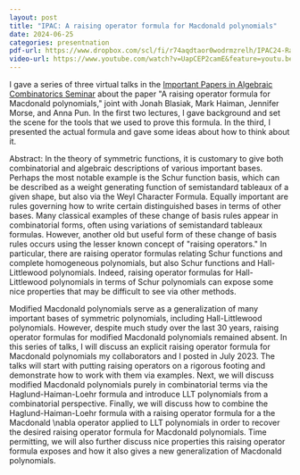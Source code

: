```yaml
---
layout: post
title: "IPAC: A raising operator formula for Macdonald polynomials"
date: 2024-06-25
categories: presentnation
pdf-url: https://www.dropbox.com/scl/fi/r74aqdtaor0wodrmzrelh/IPAC24-Raising-operator-formula-for-Macdonald-polynomials-notes.pdf?rlkey=6moxjtkff0m8up8z3pg8xe2k0&dl=0
video-url: https://www.youtube.com/watch?v=UapCEP2camE&feature=youtu.be
---
```

I gave a series of three virtual talks in the [Important Papers in Algebraic Combinatorics Seminar](https://www2.math.upenn.edu/~jhaglund/IPAC/index.html) about the paper "A raising operator formula for Macdonald polynomials," joint with Jonah Blasiak, Mark Haiman, Jennifer Morse, and Anna Pun. In the first two lectures, I gave background and set the scene for the tools that we used to prove this formula. In the third, I presented the actual formula and gave some ideas about how to think about it.

Abstract: In the theory of symmetric functions, it is customary to give
both combinatorial and algebraic descriptions of various important
bases. Perhaps the most notable example is the Schur function basis,
which can be described as a weight generating function of semistandard
tableaux of a given shape, but also via the Weyl Character Formula.
Equally important are rules governing how to write certain distinguished
bases in terms of other bases. Many classical examples of these change
of basis rules appear in combinatorial forms, often using variations of
semistandard tableaux formulas. However, another old but useful form of
these change of basis rules occurs using the lesser known concept of
"raising operators." In particular, there are raising operator formulas
relating Schur functions and complete homogeneous polynomials, but also
Schur functions and Hall-Littlewood polynomials. Indeed, raising
operator formulas for Hall-Littlewood polynomials in terms of Schur
polynomials can expose some nice properties that may be difficult to see
via other methods.

Modified Macdonald polynomials serve as a generalization of many
important bases of symmetric polynomials, including Hall-Littlewood
polynomials. However, despite much study over the last 30 years, raising
operator formulas for modified Macdonald polynomials remained absent. In
this series of talks, I will discuss an explicit raising operator
formula for Macdonald polynomials my collaborators and I posted in July
2023. The talks will start with putting raising operators on a rigorous
footing and demonstrate how to work with them via examples. Next, we
will discuss modified Macdonald polynomials purely in combinatorial
terms via the Haglund-Haiman-Loehr formula and introduce LLT polynomials
from a combinatorial perspective. Finally, we will discuss how to
combine the Haglund-Haiman-Loehr formula with a raising operator formula
for a the Macdonald \nabla operator applied to LLT polynomials in order
to recover the desired raising operator formula for Macdonald
polynomials. Time permitting, we will also further discuss nice
properties this raising operator formula exposes and how it also gives a
new generalization of Macdonald polynomials.



